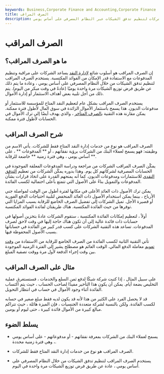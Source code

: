 ```yaml
---
keywords: Business,Corporate Finance and Accounting,Corporate Finance
title: الصرف المراقب
description: الصرف المراقب هو أسلوب يستخدم غالبًا في إدارة النقد للشركات لتنظيم تدفق الشيكات عبر النظام المصرفي على أساس يومي.
---
```


# الصرف المراقب
## ما هو الصرف المراقب؟

إن الصرف المراقب هو أسلوب شائع [لإدارة النقد](/cash-management) يساعد الشركات على مراقبة وتنظيم المدفوعات مع الاستفادة قدر الإمكان من الفوائد المكتسبة. يستخدم الصرف المراقب لتنظيم تدفق الشيكات من خلال النظام المصرفي على أساس يومي ، وعادة ما يتم ذلك عن طريق فرض توزيع الشيكات مرة واحدة يوميًا (عادةً في وقت مبكر من اليوم). يتم ذلك من أجل تلبية بعض أهداف الاستثمار أو إدارة الأموال.

يستخدم الصرف المراقب بشكل عام لتعظيم النقد المتاح للمؤسسة للاستثمار أو مدفوعات الديون. هذا يسمح باستثمار الأموال الزائدة في سوق المال لأطول فترة ممكنة. يمكن مقارنة هذه التقنية [بالصرف المتأخر](/delayed-disbursement) ، والذي يهدف أيضًا إلى ترك الأموال في الحسابات لأطول فترة ممكنة.

## شرح الصرف المراقب

الصرف المراقب هو نوع من خدمات إدارة النقد المتاح فقط للشركات. يأتي الاسم من وظيفته: فهو يسمح لعملاء البنك من الشركات برؤية نفقاتهم ، أو ** المدفوعات ** ، على أساس يومي ، وهي فترة زمنية ** خاضعة للرقابة **.

يمكّن الصرف المراقب الشركات من مراجعة ودراسة المدفوعات المعلقة الموجودة في الحسابات المصرفية لشركاتهم كل يوم. وهذا بدوره يمكّن الشركات من تعظيم [التدفق النقدي](/cashflow) للاستثمارات ومدفوعات الديون. كما أنه يمنحهم القدرة على اتخاذ قرارات بشأن المدفوعات والتمويل بناءً على الأصول التي تتمتع بأعلى احتمالية لكسب الفائدة.

يمكن ترك الأصول ذات العائد الأعلى في مكانها لفترة أطول من الوقت لمواصلة جني الأرباح ، بينما يمكن استخدام الأصول ذات العائد المنخفض لتلبية احتياجات الدفع الفورية أو قصيرة الأجل. تميل الشركات إلى تفضيل الصرف الخاضع للرقابة بسبب المزايا التي توفرها من حيث الفائدة المكتسبة. هناك طريقتان لفائدة الفوائد المكتسبة.

أولاً ، لتعظيم إمكانات الفائدة المكتسبة ، ستقوم الشركات عادةً بتخزين أصولها في حسابات ذات فائدة عالية إلى أن تكون هناك حاجة إليها في وقت لاحق لصرف المدفوعات. تساعد هذه التقنية الشركات على كسب قدر كبير من الفائدة في حساباتها بسبب الأصول المحفوظة فيها.

تأتي التقنية الثانية لكسب الفائدة من الصرف الخاضع للرقابة من الاستفادة من [وقت تعويم](/float_time) معاملة الدفع المالي. الوقت العائم هو مصطلح يشير إلى الفترة الزمنية الموجودة بين وقت إجراء الدفعة لأول مرة ووقت تصفية المبلغ.

## مثال على الصرف المراقب

على سبيل المثال ، إذا كتبت شركة شيكًا لدفع ثمن السلع والخدمات ، فستستغرق عملية التخليص بضعة أيام. يمكن أن يكون هذا التأخير مفيدًا لصاحب الحساب ، حيث يتم اكتساب الفائدة أثناء وجود الأموال في حساب في انتظار التحويل.

قد لا يحصل الفرد على الكثير من هذا لأنه قد يكون لديه فقط مبلغ صغير في حسابه لكسب الفائدة. ولكن بالنسبة لشركة متعددة الجنسيات ، فإن الميزة هائلة ، حيث تتراكم مبالغ كبيرة من الأموال فائدة كبيرة ، حتى ليوم أو يومين.

## يسلط الضوء

- يسمح لعملاء البنك من الشركات بمعرفة نفقاتهم - أو مدفوعاتهم - على أساس يومي ، وهي فترة زمنية محددة.

- الصرف المراقب هو نوع من خدمات إدارة النقد المتاح فقط للشركات.

- يستخدم الصرف المراقب لتنظيم تدفق الشيكات من خلال النظام المصرفي على أساس يومي ، عادة عن طريق فرض توزيع الشيكات مرة واحدة في اليوم.

